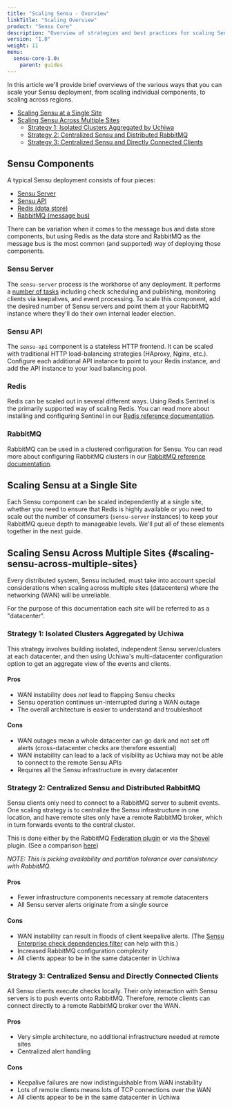 ```yaml
---
title: "Scaling Sensu - Overview"
linkTitle: "Scaling Overview"
product: "Sensu Core"
description: "Overview of strategies and best practices for scaling Sensu"
version: "1.0"
weight: 11
menu:
  sensu-core-1.0:
    parent: guides
---
```


In this article we'll provide brief overviews of the various ways that you can scale your Sensu deployment, from scaling individual components, to scaling across regions.

- [Scaling Sensu at a Single Site](#scaling-sensu-at-a-single-site)
- [Scaling Sensu Across Multiple Sites](#scaling-sensu-across-multiple-sites-scaling)
  - [Strategy 1: Isolated Clusters Aggregated by Uchiwa](#strategy-1-isolated-clusters-aggregated-by-uchiwa)
  - [Strategy 2: Centralized Sensu and Distributed RabbitMQ](#strategy-2-centralized-sensu-and-distributed-rabbitmq)
  - [Strategy 3: Centralized Sensu and Directly Connected Clients](#strategy-3-centralized-sensu-and-directly-connected-clients)

## Sensu Components

A typical Sensu deployment consists of four pieces:

- [Sensu Server](#sensu-server)
- [Sensu API](#sensu-api)
- [Redis (data store)](#redis)
- [RabbitMQ (message bus)](#rabbitmq)

There can be variation when it comes to the message bus and data store components, but using Redis as the data store and RabbitMQ as the message bus is the most common (and supported) way of deploying those components.

### Sensu Server

The `sensu-server` process is the workhorse of any deployment. It performs a [number of tasks][1] including check scheduling and publishing, monitoring clients via keepalives, and event processing. To scale this component, add the desired number of Sensu servers and point them at your RabbitMQ instance where they'll do their own internal leader election.

### Sensu API

The `sensu-api` component is a stateless HTTP frontend. It can be scaled with traditional HTTP load-balancing strategies (HAproxy, Nginx, etc.). Configure each additional API instance to point to your Redis instance, and add the API instance to your load balancing pool.

### Redis

Redis can be scaled out in several different ways. Using Redis Sentinel is the primarily supported way of scaling Redis. You can read more about installing and configuring Sentinel in our [Redis reference documentation][2].

### RabbitMQ

RabbitMQ can be used in a clustered configuration for Sensu. You can read more about configuring RabbitMQ clusters in our [RabbitMQ reference documentation][3].

## Scaling Sensu at a Single Site

Each Sensu component can be scaled independently at a single site, whether you need to ensure that Redis is highly available or you need to scale out the number of consumers (`sensu-server` instances) to keep your RabbitMQ queue depth to manageable levels. We'll put all of these elements together in the next guide.

## Scaling Sensu Across Multiple Sites {#scaling-sensu-across-multiple-sites}

Every distributed system, Sensu included, must take into account special considerations when scaling across multiple sites (datacenters) where the networking (WAN) will be unreliable.

For the purpose of this documentation each site will be referred to as a "datacenter".

### Strategy 1: Isolated Clusters Aggregated by Uchiwa

This strategy involves building isolated, independent Sensu server/clusters at each datacenter, and then using Uchiwa's multi-datacenter configuration option to get an aggregate view of the events and clients.

#### Pros

* WAN instability does *not* lead to flapping Sensu checks
* Sensu operation continues un-interrupted during a WAN outage
* The overall architecture is easier to understand and troubleshoot

#### Cons

* WAN outages mean a whole datacenter can go dark and not set off alerts (cross-datacenter checks are therefore essential)
* WAN instability can lead to a lack of visibility as Uchiwa may not be able to connect to the remote Sensu APIs
* Requires all the Sensu infrastructure in every datacenter

### Strategy 2: Centralized Sensu and Distributed RabbitMQ

Sensu clients only need to connect to a RabbitMQ server to submit events. One scaling strategy is to centralize the Sensu infrastructure in one location, and have remote sites only have a remote RabbitMQ broker, which in turn forwards events to the central cluster.

This is done either by the RabbitMQ [Federation plugin][4] or via the [Shovel][5] plugin. (See a comparison [here][6])

_NOTE: This is picking availability and partition tolerance over consistency with RabbitMQ._

#### Pros

* Fewer infrastructure components necessary at remote datacenters
* All Sensu server alerts originate from a single source

#### Cons

* WAN instability can result in floods of client keepalive alerts. (The [Sensu Enterprise check dependencies filter][7] can help with this.)
* Increased RabbitMQ configuration complexity
* All clients appear to be in the same datacenter in Uchiwa

### Strategy 3: Centralized Sensu and Directly Connected Clients

All Sensu clients execute checks locally. Their only interaction with Sensu servers is to push events onto RabbitMQ. Therefore, remote clients can connect directly to a remote RabbitMQ broker over the WAN.

#### Pros

* Very simple architecture, no additional infrastructure needed at remote sites
* Centralized alert handling

#### Cons

* Keepalive failures are now indistinguishable from WAN instability
* Lots of remote clients means lots of TCP connections over the WAN
* All clients appear to be in the same datacenter in Uchiwa

<!-- LINKS -->
[1]: ../../reference/server/#what-is-the-sensu-server
[2]: ../../reference/redis/
[3]: ../../reference/rabbitmq/
[4]: https://www.rabbitmq.com/federation.html
[5]: https://www.rabbitmq.com/shovel.html
[6]: https://www.rabbitmq.com/distributed.html
[7]: /sensu-enterprise/latest/filters/check-dependencies
